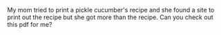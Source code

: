 My mom tried to print a pickle cucumber's recipe and she found a site to print out the recipe but she got more than the recipe.
Can you check out this pdf for me?
